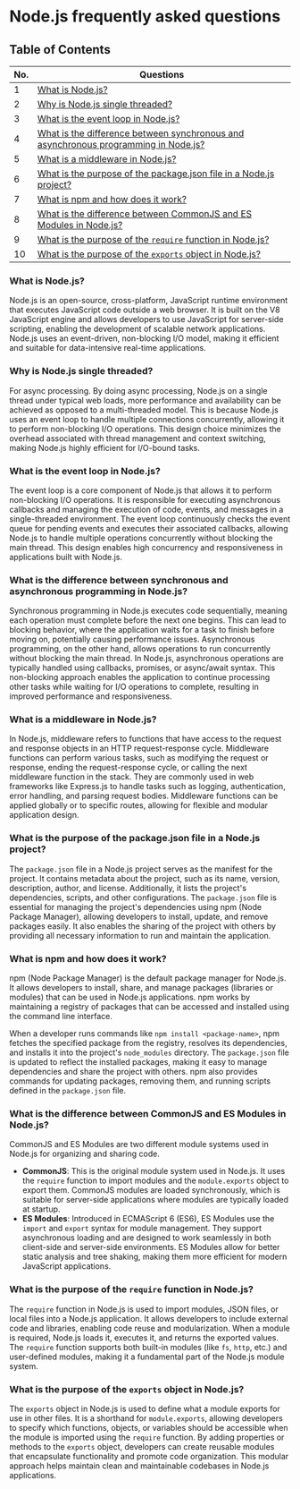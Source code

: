 # Node.js frequently asked questions

## Table of Contents

| No. | Questions |
| --- | --------- |
| 1   | [What is Node.js?](#what-is-nodejs) |
| 2   | [Why is Node.js single threaded?](#why-is-nodejs-single-threaded) |
| 3   | [What is the event loop in Node.js?](#what-is-the-event-loop-in-nodejs) |
| 4   | [What is the difference between synchronous and asynchronous programming in Node.js?](#what-is-the-difference-between-synchronous-and-asynchronous-programming-in-nodejs) |
| 5   | [What is a middleware in Node.js?](#what-is-a-middleware-in-nodejs) |
| 6   | [What is the purpose of the package.json file in a Node.js project?](#what-is-the-purpose-of-the-packagejson-file-in-a-nodejs-project) |
| 7   | [What is npm and how does it work?](#what-is-npm-and-how-does-it-work) |
| 8   | [What is the difference between CommonJS and ES Modules in Node.js?](#what-is-the-difference-between-commonjs-and-es-modules-in-nodejs) |
| 9   | [What is the purpose of the `require` function in Node.js?](#what-is-the-purpose-of-the-require-function-in-nodejs) |
| 10  | [What is the purpose of the `exports` object in Node.js?](#what-is-the-purpose-of-the-exports-object-in-nodejs) |

### What is Node.js?
Node.js is an open-source, cross-platform, JavaScript runtime environment that executes JavaScript code outside a web browser. It is built on the V8 JavaScript engine and allows developers to use JavaScript for server-side scripting, enabling the development of scalable network applications. Node.js uses an event-driven, non-blocking I/O model, making it efficient and suitable for data-intensive real-time applications.

### Why is Node.js single threaded?
For async processing. By doing async processing, Node.js on a single thread under typical web loads, more performance and availability can be achieved as opposed to a multi-threaded model. This is because Node.js uses an event loop to handle multiple connections concurrently, allowing it to perform non-blocking I/O operations. This design choice minimizes the overhead associated with thread management and context switching, making Node.js highly efficient for I/O-bound tasks.

### What is the event loop in Node.js?
The event loop is a core component of Node.js that allows it to perform non-blocking I/O operations. It is responsible for executing asynchronous callbacks and managing the execution of code, events, and messages in a single-threaded environment. The event loop continuously checks the event queue for pending events and executes their associated callbacks, allowing Node.js to handle multiple operations concurrently without blocking the main thread. This design enables high concurrency and responsiveness in applications built with Node.js.

### What is the difference between synchronous and asynchronous programming in Node.js?
Synchronous programming in Node.js executes code sequentially, meaning each operation must complete before the next one begins. This can lead to blocking behavior, where the application waits for a task to finish before moving on, potentially causing performance issues. Asynchronous programming, on the other hand, allows operations to run concurrently without blocking the main thread. In Node.js, asynchronous operations are typically handled using callbacks, promises, or async/await syntax. This non-blocking approach enables the application to continue processing other tasks while waiting for I/O operations to complete, resulting in improved performance and responsiveness.

### What is a middleware in Node.js?
In Node.js, middleware refers to functions that have access to the request and response objects in an HTTP request-response cycle. Middleware functions can perform various tasks, such as modifying the request or response, ending the request-response cycle, or calling the next middleware function in the stack. They are commonly used in web frameworks like Express.js to handle tasks such as logging, authentication, error handling, and parsing request bodies. Middleware functions can be applied globally or to specific routes, allowing for flexible and modular application design.

### What is the purpose of the package.json file in a Node.js project?
The `package.json` file in a Node.js project serves as the manifest for the project. It contains metadata about the project, such as its name, version, description, author, and license. Additionally, it lists the project's dependencies, scripts, and other configurations. The `package.json` file is essential for managing the project's dependencies using npm (Node Package Manager), allowing developers to install, update, and remove packages easily. It also enables the sharing of the project with others by providing all necessary information to run and maintain the application.

### What is npm and how does it work?
npm (Node Package Manager) is the default package manager for Node.js. It allows developers to install, share, and manage packages (libraries or modules) that can be used in Node.js applications. npm works by maintaining a registry of packages that can be accessed and installed using the command line interface.

When a developer runs commands like `npm install <package-name>`, npm fetches the specified package from the registry, resolves its dependencies, and installs it into the project's `node_modules` directory. The `package.json` file is updated to reflect the installed packages, making it easy to manage dependencies and share the project with others. npm also provides commands for updating packages, removing them, and running scripts defined in the `package.json` file.

### What is the difference between CommonJS and ES Modules in Node.js?
CommonJS and ES Modules are two different module systems used in Node.js for organizing and sharing code.
- **CommonJS**: This is the original module system used in Node.js. It uses the `require` function to import modules and the `module.exports` object to export them. CommonJS modules are loaded synchronously, which is suitable for server-side applications where modules are typically loaded at startup.
- **ES Modules**: Introduced in ECMAScript 6 (ES6), ES Modules use the `import` and `export` syntax for module management. They support asynchronous loading and are designed to work seamlessly in both client-side and server-side environments. ES Modules allow for better static analysis and tree shaking, making them more efficient for modern JavaScript applications.

### What is the purpose of the `require` function in Node.js?
The `require` function in Node.js is used to import modules, JSON files, or local files into a Node.js application. It allows developers to include external code and libraries, enabling code reuse and modularization. When a module is required, Node.js loads it, executes it, and returns the exported values. The `require` function supports both built-in modules (like `fs`, `http`, etc.) and user-defined modules, making it a fundamental part of the Node.js module system.

### What is the purpose of the `exports` object in Node.js?
The `exports` object in Node.js is used to define what a module exports for use in other files. It is a shorthand for `module.exports`, allowing developers to specify which functions, objects, or variables should be accessible when the module is imported using the `require` function. By adding properties or methods to the `exports` object, developers can create reusable modules that encapsulate functionality and promote code organization. This modular approach helps maintain clean and maintainable codebases in Node.js applications.